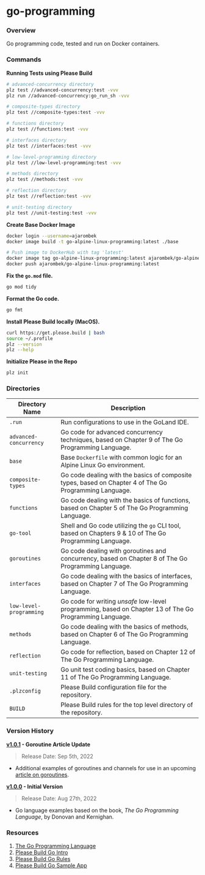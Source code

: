 # go-programming

### Overview

Go programming code, tested and run on Docker containers.

### Commands

**Running Tests using Please Build**

```bash
# advanced-concurrency directory
plz test //advanced-concurrency:test -vvv
plz run //advanced-concurrency:go_run_sh -vvv

# composite-types directory
plz test //composite-types:test -vvv

# functions directory
plz test //functions:test -vvv

# interfaces directory
plz test //interfaces:test -vvv

# low-level-programming directory
plz test //low-level-programming:test -vvv

# methods directory
plz test //methods:test -vvv

# reflection directory
plz test //reflection:test -vvv

# unit-testing directory
plz test //unit-testing:test -vvv
```

**Create Base Docker Image**

```bash
docker login --username=ajarombek
docker image build -t go-alpine-linux-programming:latest ./base

# Push image to DockerHub with tag 'latest'
docker image tag go-alpine-linux-programming:latest ajarombek/go-alpine-linux-programming:latest
docker push ajarombek/go-alpine-linux-programming:latest
```

**Fix the `go.mod` file.**

```bash
go mod tidy
```

**Format the Go code.**

```bash
go fmt
```

**Install Please Build locally (MacOS).**

```bash
curl https://get.please.build | bash
source ~/.profile
plz --version
plz --help
```

**Initialize Please in the Repo**

```bash
plz init
```

### Directories

| Directory Name          | Description                                                                                             |
|-------------------------|---------------------------------------------------------------------------------------------------------|
| `.run`                  | Run configurations to use in the GoLand IDE.                                                            |
| `advanced-concurrency`  | Go code for advanced concurrency techniques, based on Chapter 9 of The Go Programming Language.         |
| `base`                  | Base `Dockerfile` with common logic for an Alpine Linux Go environment.                                 |
| `composite-types`       | Go code dealing with the basics of composite types, based on Chapter 4 of The Go Programming Language.  |
| `functions`             | Go code dealing with the basics of functions, based on Chapter 5 of The Go Programming Language.        |
| `go-tool`               | Shell and Go code utilizing the `go` CLI tool, based on Chapters 9 & 10 of The Go Programming Language. |
| `goroutines`            | Go code dealing with goroutines and concurrency, based on Chapter 8 of The Go Programming Language.     |
| `interfaces`            | Go code dealing with the basics of interfaces, based on Chapter 7 of The Go Programming Language.       |
| `low-level-programming` | Go code for writing *unsafe* low-level programming, based on Chapter 13 of The Go Programming Language. |
| `methods`               | Go code dealing with the basics of methods, based on Chapter 6 of The Go Programming Language.          |
| `reflection`            | Go code for reflection, based on Chapter 12 of The Go Programming Language.                             |
| `unit-testing`          | Go unit test coding basics, based on Chapter 11 of The Go Programming Language.                         |
| `.plzconfig`            | Please Build configuration file for the repository.                                                     |
| `BUILD`                 | Please Build rules for the top level directory of the repository.                                       |

### Version History

**[v1.0.1](https://github.com/AJarombek/go-programming/tree/v1.0.1) - Goroutine Article Update**

> Release Date: Sep 5th, 2022

* Additional examples of goroutines and channels for use in an upcoming 
[article on goroutines](https://jarombek.com/blog/sep-10-2022-goroutines).

**[v1.0.0](https://github.com/AJarombek/go-programming/tree/v1.0.0) - Initial Version**

> Release Date: Aug 27th, 2022

* Go language examples based on the book, *The Go Programming Language*, by Donovan and Kernighan.

### Resources

1. [The Go Programming Language](https://www.gopl.io/)
2. [Please Build Go Intro](https://please.build/codelabs/go_intro/#0)
3. [Please Build Go Rules](https://please.build/lexicon.html#go)
4. [Please Build Go Sample App](https://github.com/thought-machine/please-codelabs/tree/main/getting_started_go)
